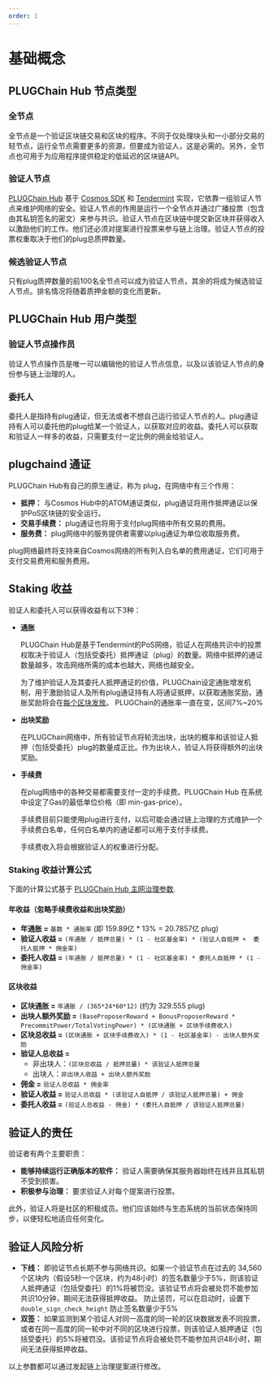 ```yaml
---
order: 1
---
```


# 基础概念

## PLUGChain Hub 节点类型

### 全节点

全节点是一个验证区块链交易和区块的程序。不同于仅处理块头和一小部分交易的轻节点，运行全节点需要更多的资源，但要成为验证人，这是必需的。另外，全节点也可用于为应用程序提供稳定的低延迟的区块链API。

### 验证人节点

[PLUGChain Hub](../get-started/intro.md#plugchaind-Hub) 基于 [Cosmos SDK](https://cosmos.network/docs/intro/) 和 [Tendermint](https://tendermint.com/docs/introduction/what-is-tendermint.html) 实现，它依靠一组验证人节点来维护网络的安全。验证人节点的作用是运行一个全节点并通过广播投票（包含由其私钥签名的密文）来参与共识。验证人节点在区块链中提交新区块并获得收入以激励他们的工作。他们还必须对提案进行投票来参与链上治理。验证人节点的投票权重取决于他们的plug总质押数量。

### 候选验证人节点

只有plug质押数量的前100名全节点可以成为验证人节点，其余的将成为候选验证人节点。排名情况将随着质押金额的变化而更新。

## PLUGChain Hub 用户类型

### 验证人节点操作员

验证人节点操作员是唯一可以编辑他的验证人节点信息，以及以该验证人节点的身份参与链上治理的人。

### 委托人

委托人是指持有plug通证，但无法或者不想自己运行验证人节点的人。plug通证持有人可以委托他的plug给某一个验证人，以获取对应的收益。委托人可以获取和验证人一样多的收益，只需要支付一定比例的佣金给验证人。

## plugchaind 通证

PLUGChain Hub有自己的原生通证，称为 plug，在网络中有三个作用：

- **抵押：** 与Cosmos Hub中的ATOM通证类似，plug通证将用作抵押通证以保护PoS区块链的安全运行。
- **交易手续费：** plug通证也将用于支付plug网络中所有交易的费用。
- **服务费：** plug网络中的服务提供者需要以plug通证为单位收取服务费。

plug网络最终将支持来自Cosmos网络的所有列入白名单的费用通证，它们可用于支付交易费用和服务费用。

## Staking 收益

验证人和委托人可以获得收益有以下3种：

- **通胀**

  PLUGChain Hub是基于Tendermint的PoS网络，验证人在网络共识中的投票权取决于验证人（包括受委托）抵押通证（plug）的数量。网络中抵押的通证数量越多，攻击网络所需的成本也越大，网络也越安全。

  为了维护验证人及其委托人抵押通证的价值，PLUGChain设定通胀增发机制，用于激励验证人及所有plug通证持有人将通证抵押，以获取通胀奖励，通胀奖励将会在[每个区块发放](../features/mint.md)。 PLUGChain的通胀率一直在变，区间7%~20%

- **出块奖励**

  在PLUGChain网络中，所有验证节点将轮流出块，出块的概率和该验证人抵押（包括受委托）plug的数量成正比。作为出块人，验证人将获得额外的出块奖励。

- **手续费**

  在plug网络中的各种交易都需要支付一定的手续费。PLUGChain Hub 在系统中设定了Gas的最低单位价格（即 min-gas-price）。
  
  手续费目前只能使用plug进行支付，以后可能会通过链上治理的方式维护一个手续费白名单，任何白名单内的通证都可以用于支付手续费。

  手续费收入将会根据验证人的权重进行分配。

### Staking 收益计算公式

下面的计算公式基于 [PLUGChain Hub 主网治理参数](gov-params.md).

#### 年收益（忽略手续费收益和出块奖励）

- **年通胀 =** `基数 * 通胀率` (即 159.89亿 * 13% = 20.7857亿 plug)
- **验证人收益 =** `(年通胀 / 抵押总量) * (1 - 社区基金率) * (验证人自抵押 +  委托人抵押 * 佣金率)`
- **委托人收益 =** `(年通胀 / 抵押总量) * (1 - 社区基金率) * 委托人自抵押 * (1 - 佣金率)`

#### 区块收益

- **区块通胀 =** `年通胀 / (365*24*60*12)` (约为 329.555 plug)
- **出块人额外奖励 =** `(BaseProposerReward + BonusProposerReward * PrecommitPower/TotalVotingPower) * (区块通胀 + 区块手续费收入)`
- **区块总收益 =** `(区块通胀 + 区块手续费收入) * (1 - 社区基金率) - 出块人额外奖励`
- **验证人总收益 =**
  - 非出块人：`(区块总收益 / 抵押总量) * 该验证人抵押总量`
  - 出块人：`非出块人收益 + 出块人额外奖励`
- **佣金 =** `验证人总收益 * 佣金率`
- **验证人收益 =** `验证人总收益 * (该验证人自抵押 / 该验证人抵押总量) + 佣金`
- **委托人收益 =** `(验证人总收益 - 佣金) * (委托人自抵押 / 该验证人抵押总量)`

## 验证人的责任

验证者有两个主要职责：

- **能够持续运行正确版本的软件：** 验证人需要确保其服务器始终在线并且其私钥不受到损害。
- **积极参与治理：** 要求验证人对每个提案进行投票。

此外，验证人将是社区的积极成员。他们应该始终与生态系统的当前状态保持同步，以便轻松地适应任何变化。

## 验证人风险分析

- **下线：** 即验证节点长期不参与网络共识。如果一个验证节点在过去的 34,560 个区块内（假设5秒一个区块，约为48小时）的签名数量少于5%，则该验证人抵押通证（包括受委托）的1%将被罚没。该验证节点将会被处罚不能参加共识10分钟，期间无法获得抵押收益。 防止惩罚，可以在启动时，设置下 `double_sign_check_height` 防止签名数量少于5%
- **双签：** 如果监测到某个验证人对同一高度的同一轮的区块数据发表不同投票，或者在同一高度的同一轮中对不同的区块进行投票，则该验证人抵押通证（包括受委托）的5%将被罚没。该验证节点将会被处罚不能参加共识48小时，期间无法获得抵押收益。
<!-- - **打包无效交易：** 如果监测到出块人在区块链打包了无效交易，则出块节点会被处罚不能参加共识2天，期间无法获得抵押收益。 -->

以上参数都可以通过发起链上治理提案进行修改。
